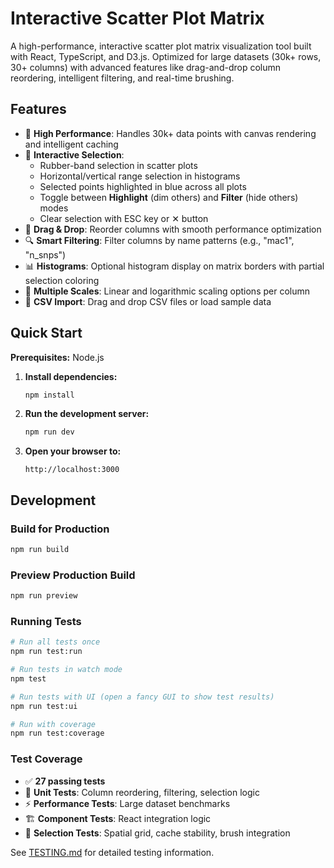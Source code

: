 # Interactive Scatter Plot Matrix

A high-performance, interactive scatter plot matrix visualization tool built with React, TypeScript, and D3.js. Optimized for large datasets (30k+ rows, 30+ columns) with advanced features like drag-and-drop column reordering, intelligent filtering, and real-time brushing.

## Features

- 🚀 **High Performance**: Handles 30k+ data points with canvas rendering and intelligent caching
- 🎯 **Interactive Selection**: 
  - Rubber-band selection in scatter plots
  - Horizontal/vertical range selection in histograms
  - Selected points highlighted in blue across all plots
  - Toggle between **Highlight** (dim others) and **Filter** (hide others) modes
  - Clear selection with ESC key or ✕ button
- 🔄 **Drag & Drop**: Reorder columns with smooth performance optimization
- 🔍 **Smart Filtering**: Filter columns by name patterns (e.g., "mac1", "n_snps")
- 📊 **Histograms**: Optional histogram display on matrix borders with partial selection coloring
- 🎨 **Multiple Scales**: Linear and logarithmic scaling options per column
- 📁 **CSV Import**: Drag and drop CSV files or load sample data


## Quick Start

**Prerequisites:** Node.js

1. **Install dependencies:**
   ```bash
   npm install
   ```

2. **Run the development server:**
   ```bash
   npm run dev
   ```

3. **Open your browser to:**
   ```
   http://localhost:3000
   ```

## Development

### Build for Production
```bash
npm run build
```

### Preview Production Build
```bash
npm run preview
```

### Running Tests
```bash
# Run all tests once
npm run test:run

# Run tests in watch mode
npm test

# Run tests with UI (open a fancy GUI to show test results)
npm run test:ui

# Run with coverage
npm run test:coverage
```

### Test Coverage
- ✅ **27 passing tests**
- 🧪 **Unit Tests**: Column reordering, filtering, selection logic
- ⚡ **Performance Tests**: Large dataset benchmarks
- 🏗️ **Component Tests**: React integration logic
- 🎯 **Selection Tests**: Spatial grid, cache stability, brush integration

See [TESTING.md](TESTING.md) for detailed testing information.
